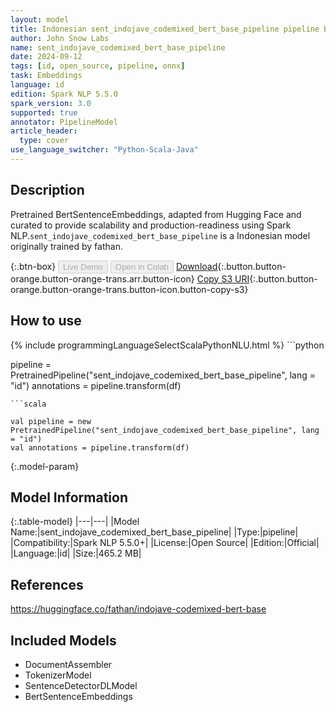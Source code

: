 ```yaml
---
layout: model
title: Indonesian sent_indojave_codemixed_bert_base_pipeline pipeline BertSentenceEmbeddings from fathan
author: John Snow Labs
name: sent_indojave_codemixed_bert_base_pipeline
date: 2024-09-12
tags: [id, open_source, pipeline, onnx]
task: Embeddings
language: id
edition: Spark NLP 5.5.0
spark_version: 3.0
supported: true
annotator: PipelineModel
article_header:
  type: cover
use_language_switcher: "Python-Scala-Java"
---
```


## Description

Pretrained BertSentenceEmbeddings, adapted from Hugging Face and curated to provide scalability and production-readiness using Spark NLP.`sent_indojave_codemixed_bert_base_pipeline` is a Indonesian model originally trained by fathan.

{:.btn-box}
<button class="button button-orange" disabled>Live Demo</button>
<button class="button button-orange" disabled>Open in Colab</button>
[Download](https://s3.amazonaws.com/auxdata.johnsnowlabs.com/public/models/sent_indojave_codemixed_bert_base_pipeline_id_5.5.0_3.0_1726128312922.zip){:.button.button-orange.button-orange-trans.arr.button-icon}
[Copy S3 URI](s3://auxdata.johnsnowlabs.com/public/models/sent_indojave_codemixed_bert_base_pipeline_id_5.5.0_3.0_1726128312922.zip){:.button.button-orange.button-orange-trans.button-icon.button-copy-s3}

## How to use



<div class="tabs-box" markdown="1">
{% include programmingLanguageSelectScalaPythonNLU.html %}
```python

pipeline = PretrainedPipeline("sent_indojave_codemixed_bert_base_pipeline", lang = "id")
annotations =  pipeline.transform(df)   

```
```scala

val pipeline = new PretrainedPipeline("sent_indojave_codemixed_bert_base_pipeline", lang = "id")
val annotations = pipeline.transform(df)

```
</div>

{:.model-param}
## Model Information

{:.table-model}
|---|---|
|Model Name:|sent_indojave_codemixed_bert_base_pipeline|
|Type:|pipeline|
|Compatibility:|Spark NLP 5.5.0+|
|License:|Open Source|
|Edition:|Official|
|Language:|id|
|Size:|465.2 MB|

## References

https://huggingface.co/fathan/indojave-codemixed-bert-base

## Included Models

- DocumentAssembler
- TokenizerModel
- SentenceDetectorDLModel
- BertSentenceEmbeddings